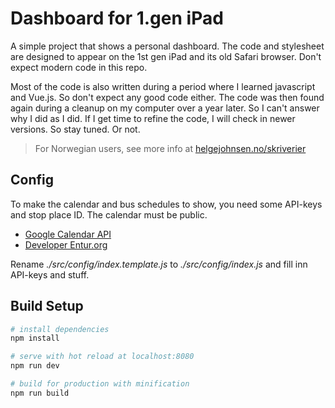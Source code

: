 # Dashboard for 1.gen iPad
A simple project that shows a personal dashboard. The code and stylesheet are designed to appear on the 1st gen iPad and its old Safari browser. Don't expect modern code in this repo.


Most of the code is also written during a period where I learned javascript and Vue.js. So don't expect any good code either. The code was then found again during a cleanup on my computer over a year later. So I can't answer why I did as I did. If I get time to refine the code, I will check in newer versions. So stay tuned. Or not.

> For Norwegian users, see more info at [helgejohnsen.no/skriverier](helgejohnsen.no/skriverier)


## Config
To make the calendar and bus schedules to show, you need some API-keys and stop place ID. The calendar must be public.

- [Google Calendar API](https://developers.google.com/calendar)
- [Developer Entur.org](https://developer.entur.org/pages-journeyplanner-journeyplanner)

Rename _./src/config/index.template.js_ to _./src/config/index.js_ and fill inn API-keys and stuff.

## Build Setup

``` bash
# install dependencies
npm install

# serve with hot reload at localhost:8080
npm run dev

# build for production with minification
npm run build
```
